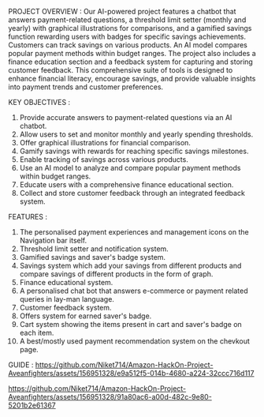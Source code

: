 PROJECT OVERVIEW :
Our AI-powered project features a chatbot that answers payment-related questions, a threshold limit setter (monthly and yearly) with graphical 
illustrations for comparisons, and a gamified savings function rewarding users with badges for specific savings achievements. Customers can track
savings on various products. An AI model compares popular payment methods within budget ranges. The project also includes a finance education section
and a feedback system for capturing and storing customer feedback. This comprehensive suite of tools is designed to enhance financial literacy,
encourage savings, and provide valuable insights into payment trends and customer preferences.



KEY OBJECTIVES :
1) Provide accurate answers to payment-related questions via an AI chatbot.
2) Allow users to set and monitor monthly and yearly spending thresholds.
3) Offer graphical illustrations for financial comparison.
4) Gamify savings with rewards for reaching specific savings milestones.
5) Enable tracking of savings across various products.
6) Use an AI model to analyze and compare popular payment methods within budget ranges.
7) Educate users with a comprehensive finance educational section.
8) Collect and store customer feedback through an integrated feedback system.



FEATURES :
1) The personalised payment experiences and management icons on the Navigation bar itself.
2) Threshold limit setter and notification system.
3) Gamified savings and saver's badge system.
4) Savings system which add your savings from different products and compare savings of different products in the form of graph.
5) Finance educational system.
6) A personalised chat bot that answers e-commerce or payment related queries in lay-man language.
7) Customer feedback system.
8) Offers system for earned saver's badge.
9) Cart system showing the items present in cart and saver's badge on each item.
10) A best/mostly used payment recommendation system on the chevkout page.


GUIDE :
https://github.com/Niket714/Amazon-HackOn-Project-Aveanfighters/assets/156951328/e9a512f5-014b-4680-a224-32ccc716d117

https://github.com/Niket714/Amazon-HackOn-Project-Aveanfighters/assets/156951328/91a80ac6-a00d-482c-9e80-5201b2e61367

